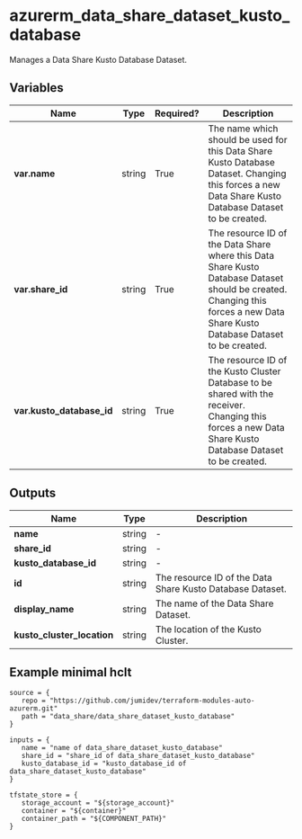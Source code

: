 # azurerm_data_share_dataset_kusto_database

Manages a Data Share Kusto Database Dataset.

## Variables

| Name | Type | Required? |  Description |
| ---- | ---- | --------- |  ----------- |
| **var.name** | string | True | The name which should be used for this Data Share Kusto Database Dataset. Changing this forces a new Data Share Kusto Database Dataset to be created. | 
| **var.share_id** | string | True | The resource ID of the Data Share where this Data Share Kusto Database Dataset should be created. Changing this forces a new Data Share Kusto Database Dataset to be created. | 
| **var.kusto_database_id** | string | True | The resource ID of the Kusto Cluster Database to be shared with the receiver. Changing this forces a new Data Share Kusto Database Dataset to be created. | 



## Outputs

| Name | Type | Description |
| ---- | ---- | --------- | 
| **name** | string  | - | 
| **share_id** | string  | - | 
| **kusto_database_id** | string  | - | 
| **id** | string  | The resource ID of the Data Share Kusto Database Dataset. | 
| **display_name** | string  | The name of the Data Share Dataset. | 
| **kusto_cluster_location** | string  | The location of the Kusto Cluster. | 

## Example minimal hclt

```hcl
source = {
   repo = "https://github.com/jumidev/terraform-modules-auto-azurerm.git" 
   path = "data_share/data_share_dataset_kusto_database" 
}

inputs = {
   name = "name of data_share_dataset_kusto_database" 
   share_id = "share_id of data_share_dataset_kusto_database" 
   kusto_database_id = "kusto_database_id of data_share_dataset_kusto_database" 
}

tfstate_store = {
   storage_account = "${storage_account}" 
   container = "${container}" 
   container_path = "${COMPONENT_PATH}" 
}


```